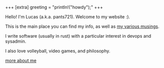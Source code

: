 +++
[extra]
greeting = "println!(\"howdy\");"
+++

Hello! I'm Lucas (a.k.a. pants721). Welcome to my website :).

This is the main place you can find my info, as well as <a href="/blog">my various musings</a>.

I write software (usually in rust) with a particular interest in devops and sysadmin.

I also love volleyball, video games, and philosophy.

<a href="/about">more about me</a>
